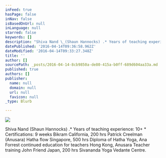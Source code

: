 ```yaml
---
inFeed: true
hasPage: false
inNav: false
isBasedOnUrl: null
inLanguage: null
starred: false
keywords: []
description: "Shiva Nand \_(Shaun Hannocks) .* Years of teaching experience: 10+ * Certifications: 9 weeks Bikram California, 200 hrs Patrick Creelman (Anusara) Hatha flow Singapore, 500 hrs Diploma of Hatha Yoga, Ana Forrest continued education for teachers Hong Kong, Anusara Teacher training John Friend Japan, 200 hrs Sivananda Yoga Vedante Centre."
datePublished: '2016-04-14T09:36:58.962Z'
dateModified: '2016-04-14T09:33:27.348Z'
title: ''
author: []
sourcePath: _posts/2016-04-14-8cb9850a-de80-415a-b0ff-689d604aa33a.md
published: true
authors: []
publisher:
  name: null
  domain: null
  url: null
  favicon: null
_type: Blurb

---
```

![](https://the-grid-user-content.s3-us-west-2.amazonaws.com/c0738f0f-c5cc-4c57-954f-4bee24fed5f1.jpg)

Shiva Nand  (Shaun Hannocks) .\* Years of teaching experience: 10+ \* Certifications: 9 weeks Bikram California, 200 hrs Patrick Creelman (Anusara) Hatha flow Singapore, 500 hrs Diploma of Hatha Yoga, Ana Forrest continued education for teachers Hong Kong, Anusara Teacher training John Friend Japan, 200 hrs Sivananda Yoga Vedante Centre.